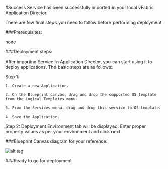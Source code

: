 #Success
Service has been successfully imported in your local vFabric Application Director. 

There are few final steps you need to follow before performing deployment.

###Prerequisites:

none

###Deployment steps:

After importing Service in Application Director, you can start using it to deploy applications. The basic steps are as follows:

Step 1:

	1. Create a new Application.
	 
    2. On the Blueprint canvas, drag and drop the supported OS template from the Logical Templates menu.

    3. From the Services menu, drag and drop this service to OS template.

    4. Save the Application.
    
Step 2: Deployment Environment tab will be displayed. Enter proper property values as per your environment and click next.


###Blueprint Canvas diagram for your reference: 

![alt tag](https://raw.github.com/vmware-applicationdirector/solutions-import-beta/VMware-vFabric-SQLFire-1_0-Service-50/VMware-vFabric-SQLFire-1_0-Service-canvas.png)

###Ready to go for deployment







 








